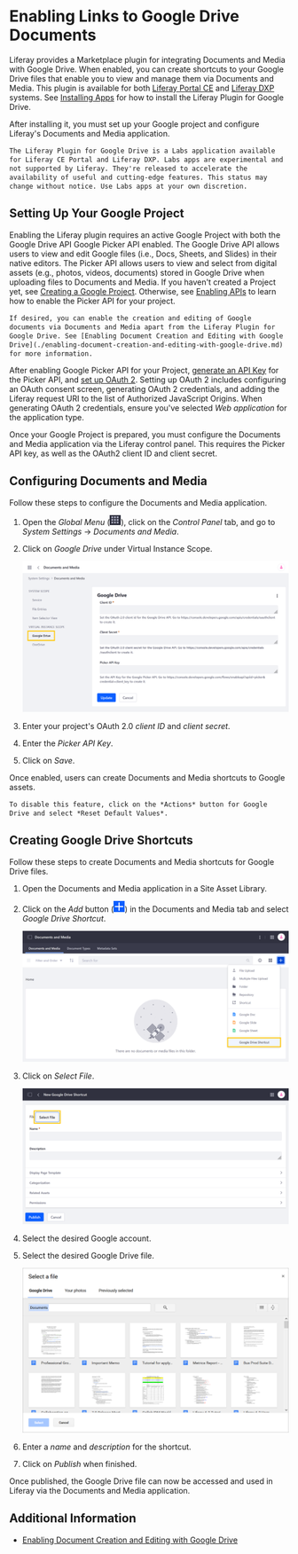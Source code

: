 # Enabling Links to Google Drive Documents

Liferay provides a Marketplace plugin for integrating Documents and Media with Google Drive. When enabled, you can create shortcuts to your Google Drive files that enable you to view and manage them via Documents and Media. This plugin is available for both [Liferay Portal CE](https://web.liferay.com/marketplace/-/mp/application/105847499) and [Liferay DXP](https://web.liferay.com/marketplace/-/mp/application/98011653) systems. See [Installing Apps](../../../../system-administration/installing-and-managing-apps/installing-apps/installing-apps.md) for how to install the Liferay Plugin for Google Drive.

After installing it, you must set up your Google project and configure Liferay's Documents and Media application.

```{important}
The Liferay Plugin for Google Drive is a Labs application available for Liferay CE Portal and Liferay DXP. Labs apps are experimental and not supported by Liferay. They're released to accelerate the availability of useful and cutting-edge features. This status may change without notice. Use Labs apps at your own discretion.
```

## Setting Up Your Google Project

Enabling the Liferay plugin requires an active Google Project with both the Google Drive API Google Picker API enabled. The Google Drive API allows users to view and edit Google files (i.e., Docs, Sheets, and Slides) in their native editors. The Picker API allows users to view and select from digital assets (e.g., photos, videos, documents) stored in Google Drive when uploading files to Documents and Media. If you haven't created a Project yet, see [Creating a Google Project](https://support.google.com/googleapi/answer/6251787?hl=en&ref_topic=7014522). Otherwise, see [Enabling APIs](https://support.google.com/googleapi/answer/6158841) to learn how to enable the Picker API for your project.

```{note}
If desired, you can enable the creation and editing of Google documents via Documents and Media apart from the Liferay Plugin for Google Drive. See [Enabling Document Creation and Editing with Google Drive](./enabling-document-creation-and-editing-with-google-drive.md) for more information.
```

After enabling Google Picker API for your Project, [generate an API Key](https://support.google.com/googleapi/answer/6158862) for the Picker API, and [set up OAuth 2](https://support.google.com/cloud/answer/6158849). Setting up OAuth 2 includes configuring an OAuth consent screen, generating OAuth 2 credentials, and adding the Liferay request URI to the list of Authorized JavaScript Origins. When generating OAuth 2 credentials, ensure you've selected *Web application* for the application type.

Once your Google Project is prepared, you must configure the Documents and Media application via the Liferay control panel. This requires the Picker API key, as well as the OAuth2 client ID and client secret.

## Configuring Documents and Media

Follow these steps to configure the Documents and Media application.

1. Open the *Global Menu* (![Global Menu](../../../../images/icon-applications-menu.png)), click on the *Control Panel* tab, and go to *System Settings* &rarr; *Documents and Media*.

1. Click on *Google Drive* under Virtual Instance Scope.

    ![Click on Google Drive under Virtual Instance Scope.](./enabling-links-to-google-drive-documents/images/01.png)

1. Enter your project's OAuth 2.0 *client ID* and *client secret*.

1. Enter the *Picker API Key*.

1. Click on *Save*.

Once enabled, users can create Documents and Media shortcuts to Google assets.

```{note}
To disable this feature, click on the *Actions* button for Google Drive and select *Reset Default Values*.
```

## Creating Google Drive Shortcuts

Follow these steps to create Documents and Media shortcuts for Google Drive files.

1. Open the Documents and Media application in a Site Asset Library.

1. Click on the *Add* button (![Add Button](../../../../images/icon-add.png)) in the Documents and Media tab and select *Google Drive Shortcut*.

   ![Click the Add button and select Google Drive Shortcut.](./enabling-links-to-google-drive-documents/images/02.png)

1. Click on *Select File*.

   ![Click on Select File.](./enabling-links-to-google-drive-documents/images/03.png)

1. Select the desired Google account.

1. Select the desired Google Drive file.

   ![Select the desired Google Drive file.](./enabling-links-to-google-drive-documents/images/04.png)

1. Enter a *name* and *description* for the shortcut.

1. Click on *Publish* when finished.

Once published, the Google Drive file can now be accessed and used in Liferay via the Documents and Media application.

## Additional Information

* [Enabling Document Creation and Editing with Google Drive](./enabling-document-creation-and-editing-with-google-drive.md)

